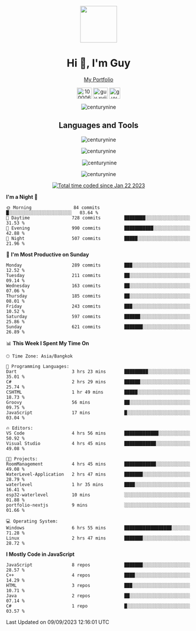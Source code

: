 
<p align="center"><a href="https://portfolio-nextjs-puce-omega.vercel.app/" traget="_blank"> <img src="https://user-images.githubusercontent.com/109062980/213915698-3e79c409-24f8-4471-a5f8-e7a842ad3a0a.gif" width="100" /> </a></p>
 
<h1 align="center">Hi 👋, I'm Guy</h1>
<p align="center"><a href="https://portfolio-nextjs-puce-omega.vercel.app/" traget="_blank"> My Portfolio </a></p>

<p align="center">
<a href="https://fb.com/100006608053988" target="blank"><img align="center" src="https://raw.githubusercontent.com/rahuldkjain/github-profile-readme-generator/master/src/images/icons/Social/facebook.svg" alt="100006608053988" height="30" width="40" /></a>
<a href="https://instagram.com/guy.xvii" target="blank"><img align="center" src="https://raw.githubusercontent.com/rahuldkjain/github-profile-readme-generator/master/src/images/icons/Social/instagram.svg" alt="guy.xvii" height="30" width="40" /></a>
<a href="mailto:lowlifeix@gmail.com" target="blank"><img align="center" src="https://user-images.githubusercontent.com/109062980/226533395-e26b601f-4b8f-456f-affd-55dc944b4149.png" alt="guy.xvii" height="30" width="30" /></a>
 
</p>

<p align="center"> <img src="https://komarev.com/ghpvc/?username=centurynine&label=Profile%20views&color=0e75b6&style=for-the-badge" alt="centurynine" /> </p>

<h2 align="center">Languages and Tools</h3>

<!-- https://skillicons.dev/ -->
<p align="center">
<img src="https://skillicons.dev/icons?i=react,nodejs,tailwind,mongodb,html,css,js,bootstrap,jquery,cloudflare,php,java,cpp,py,dart,flutter,firebase,androidstudio,git,github,linux,mysql,postman,nginx,express" alt="centurynine" /> 
</p>
 
<p align="center"><img align="center" src="https://github-readme-stats-sigma-five.vercel.app/api/top-langs?username=centurynine&show_icons=true&locale=en&layout=compact&theme=" alt="centurynine" /></p>

<p align="center">&nbsp;<img align="center" src="https://github-readme-stats-sigma-five.vercel.app/api?username=centurynine&show_icons=true&locale=en&theme=" alt="centurynine" /></p>

<p align="center"><img align="center" src="https://github-readme-streak-stats.herokuapp.com/?user=centurynine&theme=" alt="centurynine" /></p>
<p align="center">
<a href="https://wakatime.com/@9ded98d1-6308-4a11-a75a-63f31fdc4e7a"><img src="https://wakatime.com/badge/user/9ded98d1-6308-4a11-a75a-63f31fdc4e7a.svg" alt="Total time coded since Jan 22 2023" /></a>
  
<!--START_SECTION:waka-->
**I'm a Night 🦉** 

```text
🌞 Morning                84 commits          █░░░░░░░░░░░░░░░░░░░░░░░░   03.64 % 
🌆 Daytime                728 commits         ████████░░░░░░░░░░░░░░░░░   31.53 % 
🌃 Evening                990 commits         ███████████░░░░░░░░░░░░░░   42.88 % 
🌙 Night                  507 commits         █████░░░░░░░░░░░░░░░░░░░░   21.96 % 
```
📅 **I'm Most Productive on Sunday** 

```text
Monday                   289 commits         ███░░░░░░░░░░░░░░░░░░░░░░   12.52 % 
Tuesday                  211 commits         ██░░░░░░░░░░░░░░░░░░░░░░░   09.14 % 
Wednesday                163 commits         ██░░░░░░░░░░░░░░░░░░░░░░░   07.06 % 
Thursday                 185 commits         ██░░░░░░░░░░░░░░░░░░░░░░░   08.01 % 
Friday                   243 commits         ███░░░░░░░░░░░░░░░░░░░░░░   10.52 % 
Saturday                 597 commits         ██████░░░░░░░░░░░░░░░░░░░   25.86 % 
Sunday                   621 commits         ███████░░░░░░░░░░░░░░░░░░   26.89 % 
```


📊 **This Week I Spent My Time On** 

```text
🕑︎ Time Zone: Asia/Bangkok

💬 Programming Languages: 
Dart                     3 hrs 23 mins       █████████░░░░░░░░░░░░░░░░   35.01 % 
C#                       2 hrs 29 mins       ██████░░░░░░░░░░░░░░░░░░░   25.74 % 
CSHTML                   1 hr 49 mins        █████░░░░░░░░░░░░░░░░░░░░   18.73 % 
Groovy                   56 mins             ██░░░░░░░░░░░░░░░░░░░░░░░   09.75 % 
JavaScript               17 mins             █░░░░░░░░░░░░░░░░░░░░░░░░   03.04 % 

🔥 Editors: 
VS Code                  4 hrs 56 mins       █████████████░░░░░░░░░░░░   50.92 % 
Visual Studio            4 hrs 45 mins       ████████████░░░░░░░░░░░░░   49.08 % 

🐱‍💻 Projects: 
RoomManagement           4 hrs 45 mins       ████████████░░░░░░░░░░░░░   49.08 % 
WaterLevel-Application   2 hrs 47 mins       ███████░░░░░░░░░░░░░░░░░░   28.79 % 
waterlevel               1 hr 35 mins        ████░░░░░░░░░░░░░░░░░░░░░   16.41 % 
esp32-waterlevel         10 mins             ░░░░░░░░░░░░░░░░░░░░░░░░░   01.88 % 
portfolio-nextjs         9 mins              ░░░░░░░░░░░░░░░░░░░░░░░░░   01.66 % 

💻 Operating System: 
Windows                  6 hrs 55 mins       ██████████████████░░░░░░░   71.28 % 
Linux                    2 hrs 47 mins       ███████░░░░░░░░░░░░░░░░░░   28.72 % 
```

**I Mostly Code in JavaScript** 

```text
JavaScript               8 repos             ███████░░░░░░░░░░░░░░░░░░   28.57 % 
C++                      4 repos             ████░░░░░░░░░░░░░░░░░░░░░   14.29 % 
HTML                     3 repos             ███░░░░░░░░░░░░░░░░░░░░░░   10.71 % 
Java                     2 repos             ██░░░░░░░░░░░░░░░░░░░░░░░   07.14 % 
C#                       1 repo              █░░░░░░░░░░░░░░░░░░░░░░░░   03.57 % 
```




 Last Updated on 09/09/2023 12:16:01 UTC
<!--END_SECTION:waka-->
  
</p>

